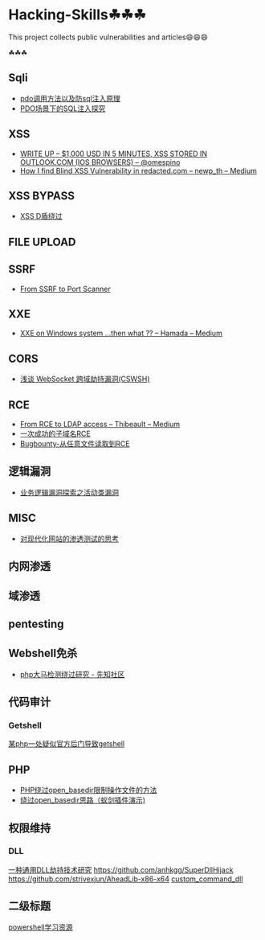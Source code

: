 
# Hacking-Skills☘☘☘

This project collects public vulnerabilities and articles😄😄😄

☘☘☘
## Sqli
- [pdo调用方法以及防sql注入原理](https://blog.csdn.net/dengjiexian123/article/details/53863038)
- [PDO场景下的SQL注入探究](https://xz.aliyun.com/t/3950)


## XSS
- [WRITE UP – $1,000 USD IN 5 MINUTES, XSS STORED IN OUTLOOK.COM (IOS BROWSERS) – @omespino](https://omespino.com/write-up-1000-usd-in-5-minutes-xss-stored-in-outlook-com-ios-browsers/)
- [How I find Blind XSS Vulnerability in redacted.com – newp_th – Medium](https://medium.com/@newp_th/how-i-find-blind-xss-vulnerability-in-redacted-com-33af18b56869)

## XSS BYPASS
- [XSS D盾绕过](https://github.com/S9MF/Xss_Test/blob/master/waf/D_safe.md)



## FILE UPLOAD
## SSRF
- [From SSRF to Port Scanner](https://blog.cobalt.io/from-ssrf-to-port-scanner-3e8ef5921fbf)
## XXE
- [XXE on Windows system …then what ?? – Hamada – Medium](https://medium.com/@canavaroxum/xxe-on-windows-system-then-what-76d571d66745)


## CORS
- [浅谈 WebSocket 跨域劫持漏洞(CSWSH)](https://secquan.org/Discuss/1069086)


## RCE
- [From RCE to LDAP access – Thibeault – Medium](https://medium.com/@thbcn/from-rce-to-ldap-access-9ce4f9d2fd78)
- [一次成功的子域名RCE](https://xz.aliyun.com/t/4412?)
- [Bugbounty-从任意文件读取到RCE](https://mp.weixin.qq.com/s?__biz=MzUyMDgzMDMyMg==&mid=2247483662&idx=1&sn=0d8ced2cadc6643a286d5babb366fda5&chksm=f9e52d13ce92a405c7394c08a396c6ffd84f0a808ad2f9f93a6ff064b3b935f0b8049d2cc6e2&scene=0&xtrack=1#rd)
## 逻辑漏洞
- [业务逻辑漏洞探索之活动类漏洞](https://bbs.ichunqiu.com/thread-50469-1-1.html)
## MISC
- [对现代化网站的渗透测试的思考](https://bbs.ichunqiu.com/thread-50308-1-1.html)
## 内网渗透
## 域渗透

## pentesting

## Webshell免杀
- [php大马检测绕过研究 - 先知社区](https://xz.aliyun.com/t/4380)

## 代码审计
### Getshell
[某php一处疑似官方后门导致getshell
](https://xz.aliyun.com/t/4315)
## PHP
- [PHP绕过open_basedir限制操作文件的方法](https://www.jb51.net/article/141767.htm)
- [绕过open_basedir思路（蚁剑插件演示)](https://mp.weixin.qq.com/s?__biz=MzI0MDI5MTQ3OQ==&mid=2247483737&idx=1&sn=ad4439fc2d94d015ca49a3bccbe53a91&chksm=e91c5aa1de6bd3b7c100a655a9ea27bcd18c1743bbeec5f40e3d3732d334ef7af9e7dff16786&mpshare=1&scene=23&srcid=#rd)


## 权限维持
### DLL
[一种通用DLL劫持技术研究](https://www.t00ls.net/viewthread.php?tid=48756&highlight=dll)
https://github.com/anhkgg/SuperDllHijack
https://github.com/strivexjun/AheadLib-x86-x64
[custom_command_dll](https://www.t00ls.net/viewthread.php?tid=44032&highlight=dll)

## 二级标题
[powershell学习资源](https://resources.infosecinstitute.com/search/?s=powershell&_ga=2.108376836.783939601.1554996171-1450106054.1550753477)
